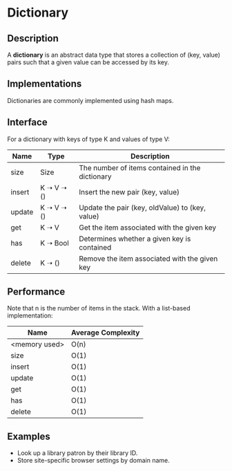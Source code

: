 # Dictionary

## Description
A **dictionary** is an abstract data type that stores a collection of
(key, value) pairs such that a given value can be accessed by its key.

## Implementations
Dictionaries are commonly implemented using hash maps.

## Interface
For a dictionary with keys of type K and values of type V:

| Name     | Type           | Description                                      |
| -------- | -------------- | -----------------------------------------------  |
| size     | Size           | The number of items contained in the dictionary  |
| insert   | K ➝ V ➝ ()     | Insert the new pair (key, value)                 |
| update   | K ➝ V ➝ ()     | Update the pair (key, oldValue) to (key, value)  |
| get      | K ➝ V          | Get the item associated with the given key       |
| has      | K ➝ Bool       | Determines whether a given key is contained      |
| delete   | K ➝ ()         | Remove the item associated with the given key    |

## Performance
Note that n is the number of items in the stack.
With a list-based implementation:

| Name            | Average Complexity |
| --------------- | ------------------ |
| \<memory used\> | O(n)               |
| size            | O(1)               |
| insert          | O(1)               |
| update          | O(1)               |
| get             | O(1)               |
| has             | O(1)               |
| delete          | O(1)               |

## Examples
- Look up a library patron by their library ID.
- Store site-specific browser settings by domain name.
